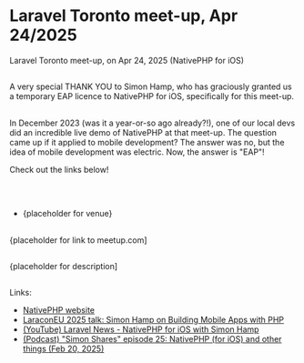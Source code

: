 # Laravel Toronto meet-up, Apr 24/2025
Laravel Toronto meet-up, on Apr 24, 2025 (NativePHP for iOS)

##
A very special THANK YOU to Simon Hamp, who has graciously granted us a temporary EAP licence to NativePHP for iOS, specifically for this meet-up. 

##
In December 2023 (was it a year-or-so ago already?!), one of our local devs did an incredible live demo of NativePHP at that meet-up. The question came up if it applied to mobile development? The answer was no, but the idea of mobile development was electric. Now, the answer is "EAP"! 

Check out the links below!

##
<br>

- {placeholder for venue}

##
{placeholder for link to meetup.com]

##
{placeholder for description]

##
Links:
- [NativePHP website](https://nativephp.com)
- [LaraconEU 2025 talk: Simon Hamp on Building Mobile Apps with PHP](https://www.youtube.com/watch?v=CsM66a0koAM)
- [(YouTube) Laravel News - NativePHP for iOS with Simon Hamp](https://www.youtube.com/watch?v=xfeLgTmq4Jg)
- [(Podcast) "Simon Shares" episode 25: NativePHP (for iOS) and other things (Feb 20, 2025)](https://simonhamp.transistor.fm/25)

